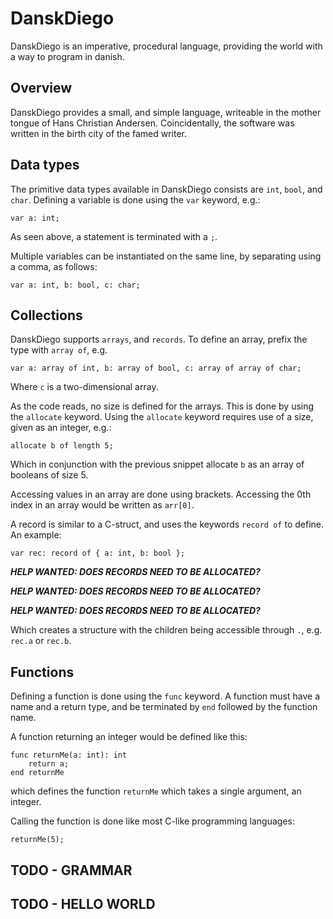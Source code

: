 # DanskDiego

DanskDiego is an imperative, procedural language, providing the world with a way to program in danish.

## Overview
 
DanskDiego provides a small, and simple language, writeable in the mother tongue of Hans Christian Andersen. 
Coincidentally, the software was written in the birth city of the famed writer. 
 
## Data types
 
The primitive data types available in DanskDiego consists are `int`, `bool`, and `char`. Defining a variable is done using
the `var` keyword, e.g.:

```
var a: int;
```

As seen above, a statement is terminated with a `;`.

Multiple variables can be instantiated on the same line, by separating using a comma, as follows:

```
var a: int, b: bool, c: char;
```

## Collections

DanskDiego supports `arrays`, and `records`. To define an array, prefix the type with `array of`, e.g.

```
var a: array of int, b: array of bool, c: array of array of char;
```

Where `c` is a two-dimensional array.

As the code reads, no size is defined for the arrays. This is done by using the `allocate` keyword. Using the `allocate` 
keyword requires use of a size, given as an integer, e.g.:

```
allocate b of length 5;
```

Which in conjunction with the previous snippet allocate `b` as an array of booleans of size 5.

Accessing values in an array are done using brackets. Accessing the 0th index in an array would be written as `arr[0]`. 

A record is similar to a C-struct, and uses the keywords `record of` to define. An example:

```
var rec: record of { a: int, b: bool };
```

*__HELP WANTED: DOES RECORDS NEED TO BE ALLOCATED?__*

*__HELP WANTED: DOES RECORDS NEED TO BE ALLOCATED?__*

*__HELP WANTED: DOES RECORDS NEED TO BE ALLOCATED?__*

Which creates a structure with the children being accessible through `.`, e.g. `rec.a` or `rec.b`.

## Functions

Defining a function is done using the `func` keyword. A function must have a name and a return type, and be terminated 
by `end` followed by the function name.

A function returning an integer would be defined like this:

```
func returnMe(a: int): int
    return a;
end returnMe
```

which defines the function `returnMe` which takes a single argument, an integer.

Calling the function is done like most C-like programming languages:

```
returnMe(5);
```

## TODO - GRAMMAR

## TODO - HELLO WORLD